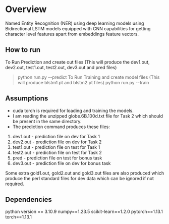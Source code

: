 # Overview
Named Entity Recognition (NER) using deep learning models using Bidirectional LSTM models equipped with CNN capabilities for getting character level features apart from embeddings feature vectors.

## How to run
To Run Prediction and create out files (This will produce the dev1.out, dev2.out, test1.out, test2.out, dev3.out and pred files)
>python run.py --predict
To Run Training and create model files (This will produce blstm1.pt and blstm2.pt files)
>python run.py --train


## Assumptions
- cuda torch is required for loading and training the models.
- I am reading the unzipped globe.6B.100d.txt file for Task 2 which should be present in the same directory.
- The prediction command produces these files:
1. dev1.out - prediction file on dev for Task 1
2. dev2.out - prediction file on dev for Task 2
3. test1.out - prediction file on test for Task 1
4. test2.out - prediction file on test for Task 2
5. pred - prediction file on test for bonus task
6. dev3.out - prediction file on dev for bonus task

Some extra gold1.out, gold2.out and gold3.out files are also produced which produce the perl standard files for dev data which can be ignored if not required.

## Dependencies
python version == 3.10.9
numpy==1.23.5
scikit-learn==1.2.0
pytorch==1.13.1
torch==1.13.1
